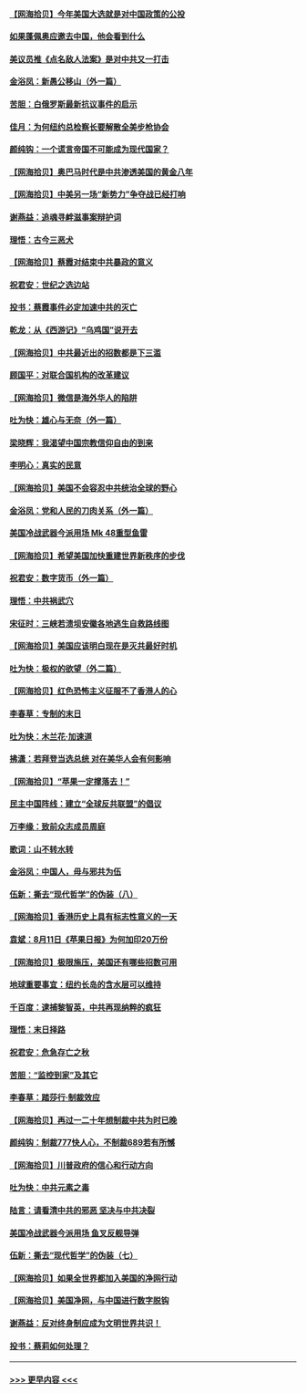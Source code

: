 #### [【网海拾贝】今年美国大选就是对中国政策的公投](../pages/nsc993/n12350973.md?t=08240302) 
#### [如果蓬佩奥应邀去中国，他会看到什么](../pages/nsc993/n12350945.md?t=08240302) 
#### [美议员推《点名敌人法案》是对中共又一打击](../pages/nsc993/n12350765.md?t=08240302) 
#### [金浴凤：新愚公移山（外一篇）](../pages/nsc993/n12350253.md?t=08240302) 
#### [苦胆：白俄罗斯最新抗议事件的启示](../pages/nsc993/n12349989.md?t=08240302) 
#### [佳月：为何纽约总检察长要解散全美步枪协会](../pages/nsc993/n12349939.md?t=08240302) 
#### [颜纯钩：一个谎言帝国不可能成为现代国家？](../pages/nsc993/n12349898.md?t=08240302) 
#### [【网海拾贝】奥巴马时代是中共渗透美国的黄金八年](../pages/nsc993/n12349284.md?t=08240302) 
#### [【网海拾贝】中美另一场“新势力”争夺战已经打响](../pages/nsc993/n12346998.md?t=08240302) 
#### [谢燕益：追魂寻衅滋事案辩护词](../pages/nsc993/n12346892.md?t=08240302) 
#### [理悟：古今三恶犬](../pages/nsc993/n12345190.md?t=08240302) 
#### [【网海拾贝】蔡霞对结束中共暴政的意义](../pages/nsc993/n12344263.md?t=08240302) 
#### [祝君安：世纪之选边站](../pages/nsc993/n12342382.md?t=08240302) 
#### [投书：蔡霞事件必定加速中共的灭亡](../pages/nsc993/n12341881.md?t=08240302) 
#### [乾龙：从《西游记》“乌鸡国”说开去](../pages/nsc993/n12341690.md?t=08240302) 
#### [【网海拾贝】中共最近出的招数都是下三滥](../pages/nsc993/n12341593.md?t=08240302) 
#### [顾国平：对联合国机构的改革建议](../pages/nsc993/n12339928.md?t=08240302) 
#### [【网海拾贝】微信是海外华人的陷阱](../pages/nsc993/n12338868.md?t=08240302) 
#### [吐为快：雄心与无奈（外一篇）](../pages/nsc993/n12338132.md?t=08240302) 
#### [梁晓辉：我渴望中国宗教信仰自由的到来](../pages/nsc993/n12336657.md?t=08240302) 
#### [李明心：真实的民意](../pages/nsc993/n12336089.md?t=08240302) 
#### [【网海拾贝】美国不会容忍中共统治全球的野心](../pages/nsc993/n12336063.md?t=08240302) 
#### [金浴凤：党和人民的刀肉关系（外一篇）](../pages/nsc993/n12335834.md?t=08240302) 
#### [美国冷战武器今派用场 Mk 48重型鱼雷](../pages/nsc993/n12335354.md?t=08240302) 
#### [【网海拾贝】希望美国加快重建世界新秩序的步伐](../pages/nsc993/n12334224.md?t=08240302) 
#### [祝君安：数字货币（外一篇）](../pages/nsc993/n12334186.md?t=08240302) 
#### [理悟：中共祸武穴](../pages/nsc993/n12333962.md?t=08240302) 
#### [宋征时：三峡若溃坝安徽各地逃生自救路线图](../pages/nsc993/n12332450.md?t=08240302) 
#### [【网海拾贝】美国应该明白现在是灭共最好时机](../pages/nsc993/n12332313.md?t=08240302) 
#### [吐为快：极权的欲望（外二篇）](../pages/nsc993/n12332089.md?t=08240302) 
#### [【网海拾贝】红色恐怖主义征服不了香港人的心](../pages/nsc993/n12329296.md?t=08240302) 
#### [李春草：专制的末日](../pages/nsc993/n12329079.md?t=08240302) 
#### [吐为快：木兰花‧加速道](../pages/nsc993/n12327366.md?t=08240302) 
#### [拂潇：若拜登当选总统 对在美华人会有何影响](../pages/nsc993/n12295996.md?t=08240302) 
#### [【网海拾贝】“苹果一定撑落去！”](../pages/nsc993/n12326784.md?t=08240302) 
#### [民主中国阵线：建立“全球反共联盟”的倡议](../pages/nsc993/n12324177.md?t=08240302) 
#### [万李缘：致前众志成员周庭](../pages/nsc993/n12324635.md?t=08240302) 
#### [歌词：山不转水转](../pages/nsc993/n12324599.md?t=08240302) 
#### [金浴凤：中国人，毋与邪共为伍](../pages/nsc993/n12324257.md?t=08240302) 
#### [伍新：撕去“现代哲学”的伪装（八）](../pages/nsc993/n12324188.md?t=08240302) 
#### [【网海拾贝】香港历史上具有标志性意义的一天](../pages/nsc993/n12324021.md?t=08240302) 
#### [袁斌：8月11日《苹果日报》为何加印20万份](../pages/nsc993/n12323955.md?t=08240302) 
#### [【网海拾贝】极限施压，美国还有哪些招数可用](../pages/nsc993/n12322512.md?t=08240302) 
#### [地球重要事宜：纽约长岛的含水层可以维持](../pages/nsc993/n12321844.md?t=08240302) 
#### [千百度：逮捕黎智英，中共再现纳粹的疯狂](../pages/nsc993/n12321777.md?t=08240302) 
#### [理悟：末日择路](../pages/nsc993/n12320812.md?t=08240302) 
#### [祝君安：危急存亡之秋](../pages/nsc993/n12320795.md?t=08240302) 
#### [苦胆：“监控到家”及其它](../pages/nsc993/n12320751.md?t=08240302) 
#### [李春草：踏莎行·制裁效应](../pages/nsc993/n12318290.md?t=08240302) 
#### [【网海拾贝】再过一二十年想制裁中共为时已晚](../pages/nsc993/n12318195.md?t=08240302) 
#### [颜纯钩：制裁777快人心，不制裁689若有所憾](../pages/nsc993/n12316912.md?t=08240302) 
#### [【网海拾贝】川普政府的信心和行动方向](../pages/nsc993/n12316673.md?t=08240302) 
#### [吐为快：中共元素之毒](../pages/nsc993/n12316547.md?t=08240302) 
#### [陆言：请看清中共的邪恶 坚决与中共决裂](../pages/nsc993/n12315784.md?t=08240302) 
#### [美国冷战武器今派用场 鱼叉反舰导弹](../pages/nsc993/n12316258.md?t=08240302) 
#### [伍新：撕去“现代哲学”的伪装（七）](../pages/nsc993/n12315846.md?t=08240302) 
#### [【网海拾贝】如果全世界都加入美国的净网行动](../pages/nsc993/n12315588.md?t=08240302) 
#### [【网海拾贝】美国净网，与中国进行数字脱钩](../pages/nsc993/n12312813.md?t=08240302) 
#### [谢燕益：反对终身制应成为文明世界共识！](../pages/nsc993/n12310465.md?t=08240302) 
#### [投书：蔡莉如何处理？](../pages/nsc993/n12310224.md?t=08240302) 

----
#### [ >>> 更早内容 <<< ](../indexes/nsc993-earlier.md)
